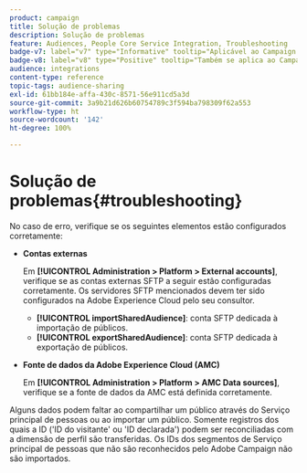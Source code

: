 ```yaml
---
product: campaign
title: Solução de problemas
description: Solução de problemas
feature: Audiences, People Core Service Integration, Troubleshooting
badge-v7: label="v7" type="Informative" tooltip="Aplicável ao Campaign Classic v7"
badge-v8: label="v8" type="Positive" tooltip="Também se aplica ao Campaign v8"
audience: integrations
content-type: reference
topic-tags: audience-sharing
exl-id: 61bb184e-affa-430c-8571-56e911cd5a3d
source-git-commit: 3a9b21d626b60754789c3f594ba798309f62a553
workflow-type: ht
source-wordcount: '142'
ht-degree: 100%

---
```


# Solução de problemas{#troubleshooting}



No caso de erro, verifique se os seguintes elementos estão configurados corretamente:

* **Contas externas**

  Em **[!UICONTROL Administration > Platform > External accounts]**, verifique se as contas externas SFTP a seguir estão configuradas corretamente. Os servidores SFTP mencionados devem ter sido configurados na Adobe Experience Cloud pelo seu consultor.

   * **[!UICONTROL importSharedAudience]**: conta SFTP dedicada à importação de públicos.
   * **[!UICONTROL exportSharedAudience]**: conta SFTP dedicada à exportação de públicos.

* **Fonte de dados da Adobe Experience Cloud (AMC)**

  Em **[!UICONTROL Administration > Platform > AMC Data sources]**, verifique se a fonte de dados da AMC está definida corretamente.

Alguns dados podem faltar ao compartilhar um público através do Serviço principal de pessoas ou ao importar um público. Somente registros dos quais a ID (&#39;ID do visitante&#39; ou &#39;ID declarada&#39;) podem ser reconciliadas com a dimensão de perfil são transferidas. Os IDs dos segmentos de Serviço principal de pessoas que não são reconhecidos pelo Adobe Campaign não são importados.
